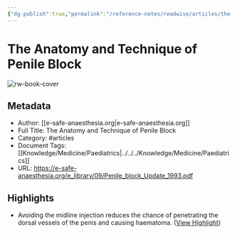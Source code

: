 ```yaml
---
{"dg-publish":true,"permalink":"/reference-notes/readwise/articles/the-anatomy-and-technique-of-penile-block/"}
---
```


# The Anatomy and Technique of Penile Block

![rw-book-cover](https://readwise-assets.s3.amazonaws.com/static/images/article3.5c705a01b476.png)

## Metadata
- Author: [[e-safe-anaesthesia.org\|e-safe-anaesthesia.org]]
- Full Title: The Anatomy and Technique of Penile Block
- Category: #articles
- Document Tags: [[Knowledge/Medicine/Paediatrics\|../../../Knowledge/Medicine/Paediatrics]] 
- URL: https://e-safe-anaesthesia.org/e_library/09/Penile_block_Update_1993.pdf

## Highlights
- Avoiding the midline
  injection reduces the chance of penetrating the dorsal
  vessels of the penis and causing haematoma. ([View Highlight](https://read.readwise.io/read/01gr1x244pd3z300hn217wk9xv))
